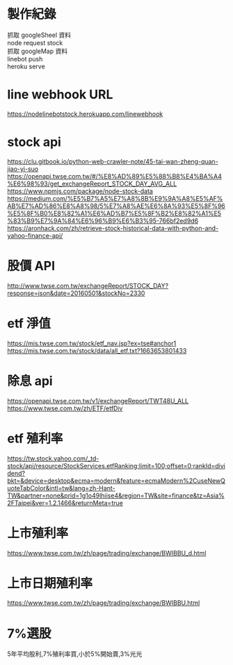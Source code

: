 # 製作紀錄
抓取 googleSheel 資料<br>
node request stock<br>
抓取 googleMap 資料<br>
linebot push<br>
heroku serve


# line webhook URL
https://nodelinebotstock.herokuapp.com/linewebhook


# stock api
https://clu.gitbook.io/python-web-crawler-note/45-tai-wan-zheng-quan-jiao-yi-suo<br>
https://openapi.twse.com.tw/#/%E8%AD%89%E5%88%B8%E4%BA%A4%E6%98%93/get_exchangeReport_STOCK_DAY_AVG_ALL<br>
https://www.npmjs.com/package/node-stock-data<br>
https://medium.com/%E5%B7%A5%E7%A8%8B%E9%9A%A8%E5%AF%AB%E7%AD%86%E8%A8%98/5%E7%A8%AE%E6%8A%93%E5%8F%96%E5%8F%B0%E8%82%A1%E6%AD%B7%E5%8F%B2%E8%82%A1%E5%83%B9%E7%9A%84%E6%96%B9%E6%B3%95-766bf2ed9d6<br>
https://aronhack.com/zh/retrieve-stock-historical-data-with-python-and-yahoo-finance-api/


# 股價 API
http://www.twse.com.tw/exchangeReport/STOCK_DAY?response=json&date=20160501&stockNo=2330


# etf 淨值
https://mis.twse.com.tw/stock/etf_nav.jsp?ex=tse#anchor1
https://mis.twse.com.tw/stock/data/all_etf.txt?1663653801433
 

 # 除息 api
https://openapi.twse.com.tw/v1/exchangeReport/TWT48U_ALL
https://www.twse.com.tw/zh/ETF/etfDiv
# etf 殖利率
https://tw.stock.yahoo.com/_td-stock/api/resource/StockServices.etfRanking;limit=100;offset=0;rankId=dividend?bkt=&device=desktop&ecma=modern&feature=ecmaModern%2CuseNewQuoteTabColor&intl=tw&lang=zh-Hant-TW&partner=none&prid=1g1o49lhiise4&region=TW&site=finance&tz=Asia%2FTaipei&ver=1.2.1466&returnMeta=true
# 上市殖利率
https://www.twse.com.tw/zh/page/trading/exchange/BWIBBU_d.html
# 上市日期殖利率
https://www.twse.com.tw/zh/page/trading/exchange/BWIBBU.html


# 7%選股
5年平均股利,7%殖利率買,小於5%開始賣,3%光光





